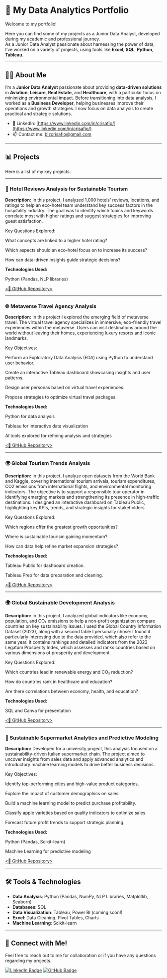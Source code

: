 # 💼 My Data Analytics Portfolio

Welcome to my portfolio!

Here you can find some of my projects as a Junior Data Analyst, developed during my academic and professional journey.  
As a Junior Data Analyst passionate about harnessing the power of data, I’ve worked on a variety of projects, using tools like **Excel**, **SQL**, **Python**, **Tableau**.

---

## 👩‍🎓 About Me

I’m a **Junior Data Analyst** passionate about providing **data-driven solutions** in **Aviation**, **Leisure**, **Real Estate**, and **Healthcare**, with a particular focus on minimizing environmental impact. Before transitioning into data analysis, I worked as a **Business Developer**, helping businesses improve their operations and growth strategies. I now focus on data analysis to create practical and strategic solutions.

- 🔹 LinkedIn: [https://www.linkedin.com/in/crisafio/](https://www.linkedin.com/in/crisafio/)
- 📫 Contact me: [bizcrisafio@gmail.com](mailto:bizcrisafio@gmail.com) 

---

## 📊 Projects

Here is a list of my key projects:

---

### **🏨 Hotel Reviews Analysis for Sustainable Tourism**

**Description:**
In this project, I analyzed 1,000 hotels' reviews, locations, and ratings to help an eco-hotel team understand key success factors in the hospitality industry. The goal was to identify which topics and keywords correlate most with higher ratings and suggest strategies for improving guest satisfaction.

Key Questions Explored:

What concepts are linked to a higher hotel rating?

Which aspects should an eco-hotel focus on to increase its success?

How can data-driven insights guide strategic decisions?

**Technologies Used:**

Python (Pandas, NLP libraries)


[<🔗 GitHub Repository>](https://github.com/VeronicaCrisafio/MyPortfolio/blob/main/VeronicaCrisafioPython.ipynb)

---

###  **🌐 Metaverse Travel Agency Analysis**

**Description:**
In this project I explored the emerging field of metaverse travel.
The virtual travel agency specializes in immersive, eco-friendly travel experiences within the metaverse. 
Users can visit destinations around the world without leaving their homes, experiencing luxury resorts and iconic landmarks.

Key Objectives:

Perform an Exploratory Data Analysis (EDA) using Python to understand user behavior.

Create an interactive Tableau dashboard showcasing insights and user patterns.

Design user personas based on virtual travel experiences.

Propose strategies to optimize virtual travel packages.

**Technologies Used:**

Python for data analysis 

Tableau for interactive data visualization

AI tools explored for refining analysis and strategies

[<🔗 GitHub Repository>](https://github.com/VeronicaCrisafio/MyPortfolio/blob/main/Progetto%20Finale%20Data%20Analysis%20di%20Veronica%20Crisafio.pdf)

---

### **🌍 Global Tourism Trends Analysis**

**Description:**
In this project, I analyze open datasets from the World Bank and Kaggle, covering international tourism arrivals, tourism expenditures, CO2 emissions from international flights, and environmental monitoring indicators.
The objective is to support a responsible tour operator in identifying emerging markets and strengthening its presence in high-traffic destinations.
I designed an interactive dashboard on Tableau Public, highlighting key KPIs, trends, and strategic insights for stakeholders.

Key Questions Explored:

Which regions offer the greatest growth opportunities?

Where is sustainable tourism gaining momentum?

How can data help refine market expansion strategies?

**Technologies Used:**

Tableau Public for dashboard creation.

Tableau Prep for data preparation and cleaning.

[<🔗 GitHub Repository>](https://github.com/VeronicaCrisafio/MyPortfolio/blob/2b388cc176f03b30cab9eaaac0b44b5908b6a6e3/Progetto%20Data%20Visualization%20con%20Tableau%20di%20Veronica%20Crisafio.pdf)

---
### **🌍 Global Sustainable Development Analysis**

**Description:**
In this project, I analyzed global indicators like economy, population, and CO₂ emissions to help a non-profit organization compare countries on key sustainability issues. I used the Global Country Information Dataset (2023), along with a second table I personally chose: I found it particularly interesting due to the data provided, which also refer to the same year. It contains rankings and detailed indicators from the 2023 Legatum Prosperity Index, which assesses and ranks countries based on various dimensions of prosperity and development.

Key Questions Explored:

Which countries lead in renewable energy and CO₂ reduction?

How do countries rank in healthcare and education?

Are there correlations between economy, health, and education?

**Technologies Used:**

SQL and Canva for presentation

[<🔗 GitHub Repository>](https://github.com/VeronicaCrisafio/MyPortfolio/blob/main/Progetto%20SQL%20Lifestyle%20di%20Veronica%20Crisafio.pdf)

---

### **🛒 Sustainable Supermarket Analytics and Predictive Modeling**

**Description:**
Developed for a university project, this analysis focused on a sustainability-driven Italian supermarket chain.
The project aimed to uncover insights from sales data and apply advanced analytics and introductory machine learning models to drive better business decisions.

Key Objectives:

Identify top-performing cities and high-value product categories.

Explore the impact of customer demographics on sales.

Build a machine learning model to predict purchase profitability.

Classify apple varieties based on quality indicators to optimize sales.

Forecast future profit trends to support strategic planning.

**Technologies Used:**

Python (Pandas, Scikit-learn)

Machine Learning for predictive modeling

[<🔗 GitHub Repository>](https://github.com/VeronicaCrisafio/MyPortfolio/blob/b6d26b53106c8fc6ced06605b4d37ff4ed24863b/VeronicaCrisafio_Progetto_Advanced_Analytics.ipynb)

---


## 🛠️ Tools & Technologies

- **Data Analysis**: Python (Pandas, NumPy, NLP Libraries, Matplotlib, Seaborn)
- **Databases**: SQL 
- **Data Visualization**: Tableau, Power BI (coming soon!)
- **Excel**: Data Cleaning, Pivot Tables, Charts
- **Machine Learning**: Scikit-learn

---

## 🔗 Connect with Me!

Feel free to reach out to me for collaboration or if you have any questions regarding my projects.

[![LinkedIn Badge](https://img.shields.io/badge/LinkedIn-0077B5?style=social&logo=linkedin)](https://www.linkedin.com/in/crisafio/)
[![GitHub Badge](https://img.shields.io/badge/GitHub-181717?style=social&logo=github)](https://github.com/VeronicaCrisafio/)
